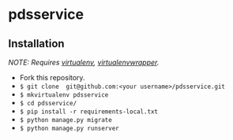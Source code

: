# pdsservice

## Installation

*NOTE: Requires [virtualenv](http://virtualenv.readthedocs.org/en/latest/),
[virtualenvwrapper](http://virtualenvwrapper.readthedocs.org/en/latest/).*

* Fork this repository.
* `$ git clone  git@github.com:<your username>/pdsservice.git`
* `$ mkvirtualenv pdsservice`
* `$ cd pdsservice/`
* `$ pip install -r requirements-local.txt`
* `$ python manage.py migrate`
* `$ python manage.py runserver`
